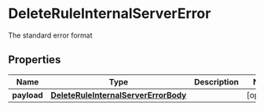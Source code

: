

# DeleteRuleInternalServerError

The standard error format
## Properties

Name | Type | Description | Notes
------------ | ------------- | ------------- | -------------
**payload** | [**DeleteRuleInternalServerErrorBody**](DeleteRuleInternalServerErrorBody.md) |  |  [optional]



